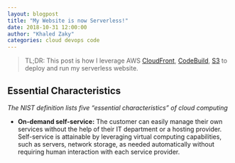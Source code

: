 ```yaml
---
layout: blogpost
title: "My Website is now Serverless!"
date: 2018-10-31 12:00:00
author: "Khaled Zaky"
categories: cloud devops code
---
```


> TL;DR: This post is how I leverage AWS [CloudFront](https://aws.amazon.com/cloudfront/), [CodeBuild](https://aws.amazon.com/codebuild/), [S3](https://aws.amazon.com/s3/) to deploy and run my serverless website.

## Essential Characteristics

_The NIST definition lists five “essential characteristics” of cloud computing_

- **On-demand self-service:** The customer can easily manage their own services without the help of their IT department or a hosting provider. Self-service is attainable by leveraging virtual computing capabilities, such as servers, network storage, as needed automatically without requiring human interaction with each service provider.
